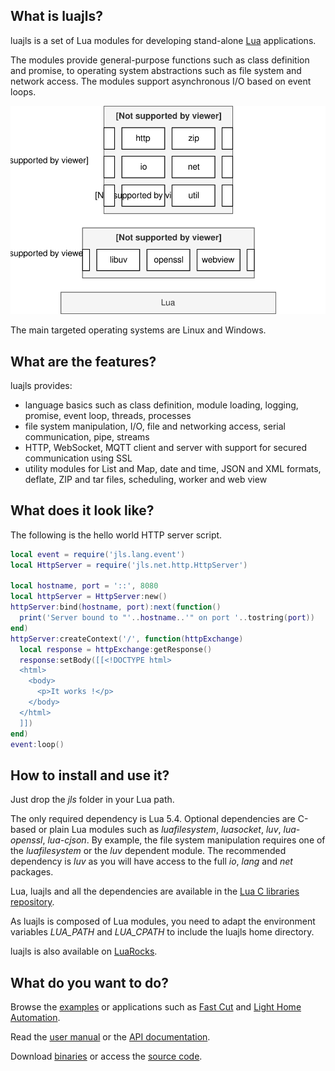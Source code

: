 ## What is luajls?

luajls is a set of Lua modules for developing stand-alone [Lua](https://www.lua.org/) applications.

The modules provide general-purpose functions such as class definition and promise, to operating system abstractions such as file system and network access.
The modules support asynchronous I/O based on event loops.

<img src="./luajls.svg" alt="luajls stands on the shoulders of giants">

The main targeted operating systems are Linux and Windows.

## What are the features?

luajls provides:
* language basics such as class definition, module loading, logging, promise, event loop, threads, processes
* file system manipulation, I/O, file and networking access, serial communication, pipe, streams
* HTTP, WebSocket, MQTT client and server with support for secured communication using SSL
* utility modules for List and Map, date and time, JSON and XML formats, deflate, ZIP and tar files, scheduling, worker and web view

## What does it look like?

The following is the hello world HTTP server script.

```lua
local event = require('jls.lang.event')
local HttpServer = require('jls.net.http.HttpServer')

local hostname, port = '::', 8080
local httpServer = HttpServer:new()
httpServer:bind(hostname, port):next(function()
  print('Server bound to "'..hostname..'" on port '..tostring(port))
end)
httpServer:createContext('/', function(httpExchange)
  local response = httpExchange:getResponse()
  response:setBody([[<!DOCTYPE html>
  <html>
    <body>
      <p>It works !</p>
    </body>
  </html>
  ]])
end)
event:loop()
```

## How to install and use it?

Just drop the *jls* folder in your Lua path.

The only required dependency is Lua 5.4.
Optional dependencies are C-based or plain Lua modules such as *luafilesystem*, *luasocket*, *luv*, *lua-openssl*, *lua-cjson*.
By example, the file system manipulation requires one of the *luafilesystem* or the *luv* dependent module.
The recommended dependency is *luv* as you will have access to the full *io*, *lang* and *net* packages.

Lua, luajls and all the dependencies are available in the [Lua C libraries repository](https://github.com/javalikescript/luaclibs).

As luajls is composed of Lua modules, you need to adapt the environment variables *LUA_PATH* and *LUA_CPATH* to include the luajls home directory.

luajls is also available on [LuaRocks](https://luarocks.org/modules/javalikescript/luajls).


## What do you want to do?

Browse the [examples](https://github.com/javalikescript/luajls/tree/master/examples)
or applications such as [Fast Cut](https://github.com/javalikescript/fcut) and [Light Home Automation](https://github.com/javalikescript/lha).

Read the [user manual](https://github.com/javalikescript/luajls/blob/master/doc_topics/manual.md) or the [API documentation](https://javalikescript.github.io/luajls/).

Download [binaries](https://github.com/javalikescript/luajls/releases/latest) or access the [source code](https://github.com/javalikescript/luajls).
